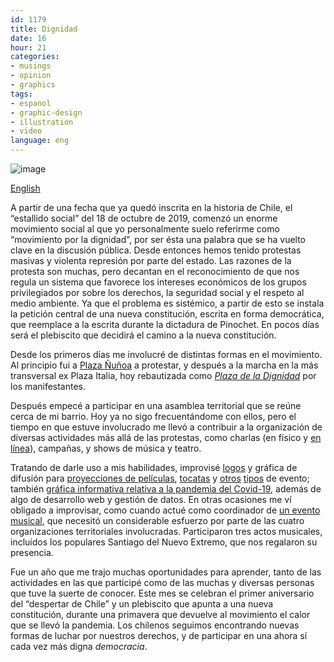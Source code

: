 ```yaml
---
id: 1179
title: Dignidad
date: 16
hour: 21
categories:
- musings
- opinion
- graphics
tags:
- espanol
- graphic-design
- illustration
- video
language: eng
---
```


![image](/files/2020/10-dignity/dignidad.jpg)

[English](/2020/10/dignity/)

A partir de una fecha que ya quedó inscrita en la historia de Chile, el “estallido social” del 18 de octubre de 2019, comenzó un enorme movimiento social al que yo personalmente suelo referirme como “movimiento por la dignidad”, por ser ésta una palabra que se ha vuelto clave en la discusión pública. Desde entonces hemos tenido protestas masivas y violenta represión por parte del estado. Las razones de la protesta son muchas, pero decantan en el reconocimiento de que nos regula un sistema que favorece los intereses económicos de los grupos privilegiados por sobre los derechos, la seguridad social y el respeto al medio ambiente. Ya que el problema es sistémico, a partir de esto se instala la petición central de una nueva constitución, escrita en forma democrática, que reemplace a la escrita durante la dictadura de Pinochet. En pocos días será el plebiscito que decidirá el camino a la nueva constitución.<!-- more -->

Desde los primeros días me involucré de distintas formas en el movimiento. Al principio fui a [Plaza Ñuñoa](https://youtu.be/2dVWLYHJCgo) a protestar, y después a la marcha en la más transversal ex Plaza Italia, hoy rebautizada como [_Plaza de la Dignidad_](https://youtu.be/1D6YCn2D-z0) por los manifestantes.

Después empecé a participar en una asamblea territorial que se reúne cerca de mi barrio. Hoy ya no sigo frecuentándome con ellos, pero el tiempo en que estuve involucrado me llevó a contribuir a la organización de diversas actividades más allá de las protestas, como charlas (en físico y [en línea](https://www.youtube.com/channel/UC3Vrhs5A3gqLnvyp0ODZ_UA)), campañas, y shows de música y teatro.

Tratando de darle uso a mis habilidades, improvisé [logos](//piclog.agj.cl/?picture=89) y gráfica de difusión para [proyecciones de películas](//piclog.agj.cl/?picture=83), [tocatas](//piclog.agj.cl/?picture=87) y [otros](//piclog.agj.cl/?picture=86) [tipos](//piclog.agj.cl/?picture=88) de evento; también [gráfica informativa relativa a la pandemia del Covid-19](//piclog.agj.cl/?picture=90), además de algo de desarrollo web y gestión de datos. En otras ocasiones me ví obligado a improvisar, como cuando actué como coordinador de [un evento musical](https://youtu.be/KqBACB0TMtk), que necesitó un considerable esfuerzo por parte de las cuatro organizaciones territoriales involucradas. Participaron tres actos musicales, incluídos los populares Santiago del Nuevo Extremo, que nos regalaron su presencia.

Fue un año que me trajo muchas oportunidades para aprender, tanto de las actividades en las que participé como de las muchas y diversas personas que tuve la suerte de conocer. Este mes se celebran el primer aniversario del “despertar de Chile” y un plebiscito que apunta a una nueva constitución, durante una primavera que devuelve al movimiento el calor que se llevó la pandemia. Los chilenos seguimos encontrando nuevas formas de luchar por nuestros derechos, y de participar en una ahora sí cada vez más digna _democracia_.
